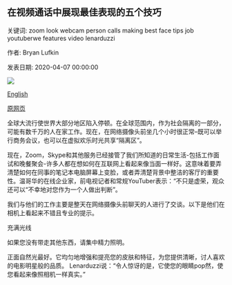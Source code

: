 ## 在视频通话中展现最佳表现的五个技巧

关键词: zoom look webcam person calls making best face tips job youtuberwe features video lenarduzzi

作者: Bryan Lufkin

发表日期: 2020-04-07 00:00:00

![](https://ichef.bbci.co.uk/wwfeatures/live/624_351/images/live/p0/88/xw/p088xw0n.jpg)

[English](Five%20tips%20to%20look%20your%20best%20on%20video%20calls.md)

[原网页](https://www.bbc.com/worklife/article/20200407-zoom-five-tips-to-look-your-best-on-video-calls)

全球大流行使世界大部分地区陷入停顿。在全球范围内，作为社会隔离的一部分，可能有数千万的人在家工作。现在，在网络摄像头前坐几个小时很正常–既可以举行商务会议，也可以在虚拟欢乐时光共享“隔离区”。

现在，Zoom，Skype和其他服务已经接管了我们所知道的日常生活-包括工作面试和晚餐聚会-许多人都在想如何在互联网上看起来像当面一样好。这意味着要弄清楚如何在同事的笔记本电脑屏幕上变脸，或者弄清楚背景中整洁的客厅的重要性。温哥华的在线企业家，前电视记者和常规YouTuber表示：“不只是虚荣，观众还可以“不幸地对您作为一个人做出判断”。

我们与他们的工作主要是整天在网络摄像头前聊天的人进行了交谈。以下是他们在相机上看起来不错且专业的提示。

充满光线

如果您没有带走其他东西，请集中精力照明。

正面自然光最好。它均匀地增强和提亮您的皮肤和特征，为您提供清晰，讨人喜欢的电影明星般的品质。 Lenarduzzi说：“令人惊讶的是，它使您的眼睛pop然，使您看起来像照相机一样真实。”